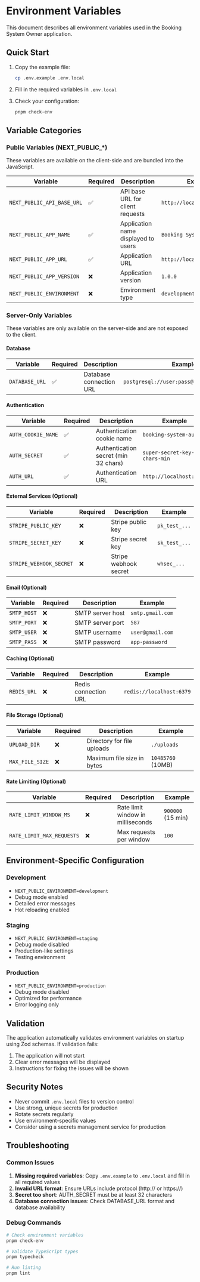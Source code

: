 # Environment Variables

This document describes all environment variables used in the Booking System Owner application.

## Quick Start

1. Copy the example file:
   ```bash
   cp .env.example .env.local
   ```

2. Fill in the required variables in `.env.local`

3. Check your configuration:
   ```bash
   pnpm check-env
   ```

## Variable Categories

### Public Variables (NEXT_PUBLIC_*)

These variables are available on the client-side and are bundled into the JavaScript.

| Variable | Required | Description | Example |
|----------|----------|-------------|---------|
| `NEXT_PUBLIC_API_BASE_URL` | ✅ | API base URL for client requests | `http://localhost:3000/api` |
| `NEXT_PUBLIC_APP_NAME` | ✅ | Application name displayed to users | `Booking System Owner` |
| `NEXT_PUBLIC_APP_URL` | ✅ | Application URL | `http://localhost:3000` |
| `NEXT_PUBLIC_APP_VERSION` | ❌ | Application version | `1.0.0` |
| `NEXT_PUBLIC_ENVIRONMENT` | ❌ | Environment type | `development` |

### Server-Only Variables

These variables are only available on the server-side and are not exposed to the client.

#### Database

| Variable | Required | Description | Example |
|----------|----------|-------------|---------|
| `DATABASE_URL` | ✅ | Database connection URL | `postgresql://user:pass@localhost:5432/db` |

#### Authentication

| Variable | Required | Description | Example |
|----------|----------|-------------|---------|
| `AUTH_COOKIE_NAME` | ✅ | Authentication cookie name | `booking-system-auth` |
| `AUTH_SECRET` | ✅ | Authentication secret (min 32 chars) | `super-secret-key-32-chars-min` |
| `AUTH_URL` | ✅ | Authentication URL | `http://localhost:3000` |

#### External Services (Optional)

| Variable | Required | Description | Example |
|----------|----------|-------------|---------|
| `STRIPE_PUBLIC_KEY` | ❌ | Stripe public key | `pk_test_...` |
| `STRIPE_SECRET_KEY` | ❌ | Stripe secret key | `sk_test_...` |
| `STRIPE_WEBHOOK_SECRET` | ❌ | Stripe webhook secret | `whsec_...` |

#### Email (Optional)

| Variable | Required | Description | Example |
|----------|----------|-------------|---------|
| `SMTP_HOST` | ❌ | SMTP server host | `smtp.gmail.com` |
| `SMTP_PORT` | ❌ | SMTP server port | `587` |
| `SMTP_USER` | ❌ | SMTP username | `user@gmail.com` |
| `SMTP_PASS` | ❌ | SMTP password | `app-password` |

#### Caching (Optional)

| Variable | Required | Description | Example |
|----------|----------|-------------|---------|
| `REDIS_URL` | ❌ | Redis connection URL | `redis://localhost:6379` |

#### File Storage (Optional)

| Variable | Required | Description | Example |
|----------|----------|-------------|---------|
| `UPLOAD_DIR` | ❌ | Directory for file uploads | `./uploads` |
| `MAX_FILE_SIZE` | ❌ | Maximum file size in bytes | `10485760` (10MB) |

#### Rate Limiting (Optional)

| Variable | Required | Description | Example |
|----------|----------|-------------|---------|
| `RATE_LIMIT_WINDOW_MS` | ❌ | Rate limit window in milliseconds | `900000` (15 min) |
| `RATE_LIMIT_MAX_REQUESTS` | ❌ | Max requests per window | `100` |

## Environment-Specific Configuration

### Development
- `NEXT_PUBLIC_ENVIRONMENT=development`
- Debug mode enabled
- Detailed error messages
- Hot reloading enabled

### Staging
- `NEXT_PUBLIC_ENVIRONMENT=staging`
- Debug mode disabled
- Production-like settings
- Testing environment

### Production
- `NEXT_PUBLIC_ENVIRONMENT=production`
- Debug mode disabled
- Optimized for performance
- Error logging only

## Validation

The application automatically validates environment variables on startup using Zod schemas. If validation fails:

1. The application will not start
2. Clear error messages will be displayed
3. Instructions for fixing the issues will be shown

## Security Notes

- Never commit `.env.local` files to version control
- Use strong, unique secrets for production
- Rotate secrets regularly
- Use environment-specific values
- Consider using a secrets management service for production

## Troubleshooting

### Common Issues

1. **Missing required variables**: Copy `.env.example` to `.env.local` and fill in all required values
2. **Invalid URL format**: Ensure URLs include protocol (http:// or https://)
3. **Secret too short**: AUTH_SECRET must be at least 32 characters
4. **Database connection issues**: Check DATABASE_URL format and database availability

### Debug Commands

```bash
# Check environment variables
pnpm check-env

# Validate TypeScript types
pnpm typecheck

# Run linting
pnpm lint
```
